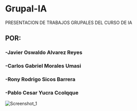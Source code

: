 # Grupal-IA
PRESENTACION DE TRABAJOS GRUPALES DEL CURSO DE IA 

## POR:
### -Javier Oswaldo Alvarez Reyes
### -Carlos Gabriel Morales Umasi
### -Rony Rodrigo Sicos Barrera
### -Pablo Cesar Yucra Ccolqque
![Screenshot_1](https://user-images.githubusercontent.com/40539959/189795425-7c7dc860-4265-4a96-a47c-c13d514b19ce.png)
